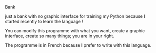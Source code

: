 Bank

just a bank with no graphic interface for training my Python because I started recently to learn the language !

You can modify this programme with what you want, create a graphic interface, create so many things; you are in your right.

The programme is in French because I prefer to write with this language.
